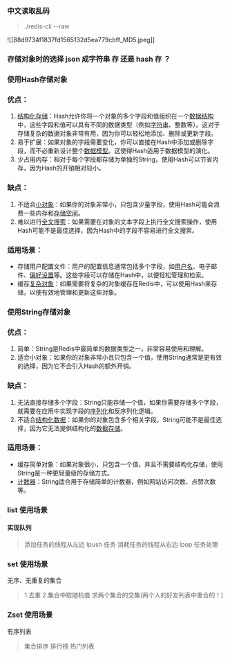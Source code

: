 ### 中文读取乱码

> ./redis-cli --raw

![[88d9734f1837fd1565132d5ea779cbff_MD5.jpeg]]

### 存储对象时的选择 json  成字符串 存 还是 hash 存 ？

### 使用Hash存储对象

### 优点：

1. [结构化存储](https://www.zhihu.com/search?q=%E7%BB%93%E6%9E%84%E5%8C%96%E5%AD%98%E5%82%A8&search_source=Entity&hybrid_search_source=Entity&hybrid_search_extra=%7B%22sourceType%22%3A%22answer%22%2C%22sourceId%22%3A3212237930%7D)：Hash允许你将一个对象的多个字段和值组织在一个[数据结构](https://www.zhihu.com/search?q=%E6%95%B0%E6%8D%AE%E7%BB%93%E6%9E%84&search_source=Entity&hybrid_search_source=Entity&hybrid_search_extra=%7B%22sourceType%22%3A%22answer%22%2C%22sourceId%22%3A3212237930%7D)中，这些字段和值可以具有不同的数据类型（例如[字符串](https://www.zhihu.com/search?q=%E5%AD%97%E7%AC%A6%E4%B8%B2&search_source=Entity&hybrid_search_source=Entity&hybrid_search_extra=%7B%22sourceType%22%3A%22answer%22%2C%22sourceId%22%3A3212237930%7D)、整数等）。这对于存储复杂的数据对象非常有用，因为你可以轻松地添加、删除或更新字段。  
2. 易于扩展：如果对象的字段需要变化，你可以直接在Hash中添加或删除字段，而不必重新设计整个[数据模型](https://www.zhihu.com/search?q=%E6%95%B0%E6%8D%AE%E6%A8%A1%E5%9E%8B&search_source=Entity&hybrid_search_source=Entity&hybrid_search_extra=%7B%22sourceType%22%3A%22answer%22%2C%22sourceId%22%3A3212237930%7D)。这使得Hash适用于数据模型的演化。  
3. 少占用内存：相对于每个字段都存储为单独的String，使用Hash可以节省内存，因为Hash的开销相对较小。  

### 缺点：

1. 不适合[小对象](https://www.zhihu.com/search?q=%E5%B0%8F%E5%AF%B9%E8%B1%A1&search_source=Entity&hybrid_search_source=Entity&hybrid_search_extra=%7B%22sourceType%22%3A%22answer%22%2C%22sourceId%22%3A3212237930%7D)：如果你的对象非常小，只包含少量字段，使用Hash可能会浪费一些内存和[存储空间](https://www.zhihu.com/search?q=%E5%AD%98%E5%82%A8%E7%A9%BA%E9%97%B4&search_source=Entity&hybrid_search_source=Entity&hybrid_search_extra=%7B%22sourceType%22%3A%22answer%22%2C%22sourceId%22%3A3212237930%7D)。  
2. 难以进行[全文搜索](https://www.zhihu.com/search?q=%E5%85%A8%E6%96%87%E6%90%9C%E7%B4%A2&search_source=Entity&hybrid_search_source=Entity&hybrid_search_extra=%7B%22sourceType%22%3A%22answer%22%2C%22sourceId%22%3A3212237930%7D)：如果需要在对象的文本字段上执行全文搜索操作，使用Hash可能不是最佳选择，因为Hash中的字段不容易进行全文搜索。  

### 适用场景：

- 存储用户配置文件：用户的配置信息通常包括多个字段，如[用户名](https://www.zhihu.com/search?q=%E7%94%A8%E6%88%B7%E5%90%8D&search_source=Entity&hybrid_search_source=Entity&hybrid_search_extra=%7B%22sourceType%22%3A%22answer%22%2C%22sourceId%22%3A3212237930%7D)、电子邮件、[偏好设置](https://www.zhihu.com/search?q=%E5%81%8F%E5%A5%BD%E8%AE%BE%E7%BD%AE&search_source=Entity&hybrid_search_source=Entity&hybrid_search_extra=%7B%22sourceType%22%3A%22answer%22%2C%22sourceId%22%3A3212237930%7D)等。这些字段可以存储在Hash中，以便轻松管理和检索。  
- 缓存[复杂对象](https://www.zhihu.com/search?q=%E5%A4%8D%E6%9D%82%E5%AF%B9%E8%B1%A1&search_source=Entity&hybrid_search_source=Entity&hybrid_search_extra=%7B%22sourceType%22%3A%22answer%22%2C%22sourceId%22%3A3212237930%7D)：如果需要将复杂的对象缓存在Redis中，可以使用Hash来存储，以便有效地管理和更新这些对象。  

### 使用String存储对象

### 优点：

1. 简单：String是Redis中最简单的数据类型之一，非常容易使用和理解。  
2. 适合小对象：如果你的对象非常小且只包含一个值，使用String通常是更有效的选择，因为它不会引入Hash的额外开销。  
### 缺点：

1. 无法直接存储多个字段：String只能存储一个值，如果你需要存储多个字段，就需要在应用中实现字段的[序列化](https://www.zhihu.com/search?q=%E5%BA%8F%E5%88%97%E5%8C%96&search_source=Entity&hybrid_search_source=Entity&hybrid_search_extra=%7B%22sourceType%22%3A%22answer%22%2C%22sourceId%22%3A3212237930%7D)和反序列化逻辑。  
2. 不适合[结构化数据](https://www.zhihu.com/search?q=%E7%BB%93%E6%9E%84%E5%8C%96%E6%95%B0%E6%8D%AE&search_source=Entity&hybrid_search_source=Entity&hybrid_search_extra=%7B%22sourceType%22%3A%22answer%22%2C%22sourceId%22%3A3212237930%7D)：如果你的对象包含多个相关字段，String可能不是最佳选择，因为它无法提供结构化的[数据存储](https://www.zhihu.com/search?q=%E6%95%B0%E6%8D%AE%E5%AD%98%E5%82%A8&search_source=Entity&hybrid_search_source=Entity&hybrid_search_extra=%7B%22sourceType%22%3A%22answer%22%2C%22sourceId%22%3A3212237930%7D)。  

### 适用场景：

- 缓存简单对象：如果对象很小，只包含一个值，并且不需要结构化存储，使用String是一种更轻量级的存储方式。  
- [计数器](https://www.zhihu.com/search?q=%E8%AE%A1%E6%95%B0%E5%99%A8&search_source=Entity&hybrid_search_source=Entity&hybrid_search_extra=%7B%22sourceType%22%3A%22answer%22%2C%22sourceId%22%3A3212237930%7D)：String适合用于存储简单的计数器，例如网站访问次数、点赞次数等。


### list 使用场景

#### 实现队列

 > 添加任务的线程从左边 lpush 任务
 > 消耗任务的线程从右边 lpop 任务处理




### set 使用场景

无序、无重复的集合

> 1.去重
> 2.集合中取随机值
> 求两个集合的交集(两个人的好友列表中重合的！)



### Zset 使用场景

有序列表

> 集合排序
> 排行榜
> 热门列表
